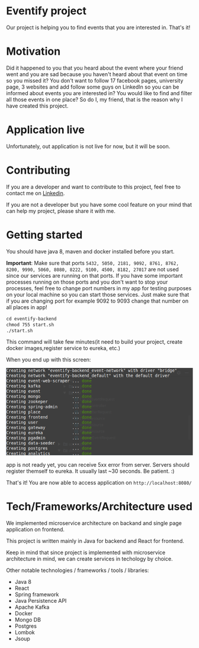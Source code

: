 # Eventify project
Our project is helping you to find events that you are interested in. That's it!

# Motivation
Did it happened to you that you heard about the event where your friend went and you are sad because you haven't heard about that event on time so you missed it? You don't want to follow 17 facebook pages, university page, 3 websites and add follow some guys on LinkedIn so you can be informed about events you are interested in? You would like to find and filter all those events in one place? So do I, my friend, that is the reason why I have created this project.

# Application live
Unfortunately, out application is not live for now, but it will be soon.

# Contributing
If you are a developer and want to contribute to this project, feel free to contact me on [Linkedin](https://www.linkedin.com/in/spasoje-petronijevi%C4%87/).

If you are not a developer but you have some cool feature on your mind that can help my project, please share it with me.

# Getting started

You should have java 8, maven and docker installed before you start.

**Important**: Make sure that ports ```5432, 5050, 2181, 9092, 8761, 8762, 8200, 9990, 5060, 8080, 8222, 9100, 4500, 8182, 27017``` 
are not used since our services are running on that ports.
If you have some important processes running on those ports and you don't want to stop your processes,
feel free to change port numbers in my app for testing purposes on your local machine so you can start those services.
Just make sure that if you are changing port for example 9092 to 9093 change that number on all places in app!


```
cd eventify-backend
chmod 755 start.sh
./start.sh
```
This command will take few minutes(it need to build your project, create docker images,register service to eureka, etc.)

When you end up with this screen:

![docker-compose-success](docker-compose-success.png)

app is not ready yet, you can receive 5xx error from server. Servers should register themself to eureka. It usually last ~30 seconds. Be patient. :)


That's it! You are now able to access application on ```http://localhost:8080/```

# Tech/Frameworks/Architecture used

We implemented microservice architecture on backand and single page application on frontend.

This project is written mainly in Java for backend and React for frontend.


Keep in mind that since project is implemented with microservice architecture in mind, we can create services in techology by choice. 

Other notable technologies / frameworks / tools / libraries:
- Java 8
- React
- Spring framework
- Java Persistence API
- Apache Kafka
- Docker
- Mongo DB
- Postgres
- Lombok
- Jsoup

